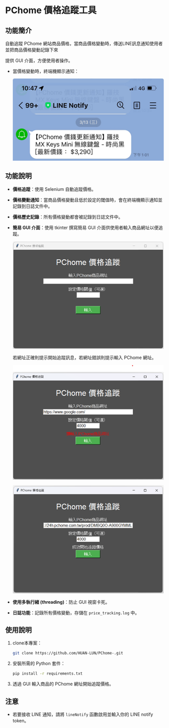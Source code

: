 # PChome 價格追蹤工具

## 功能簡介
自動追蹤 PChome 網站商品價格，當商品價格變動時，傳送LINE訊息通知使用者並把商品價格變動記錄下來

提供 GUI 介面，方便使用者操作。

* 當價格變動時，終端機顯示通知：

  ![method](https://raw.githubusercontent.com/Baconbuilder/PChome-/patson/result/5.png)

## 功能說明
* **價格追蹤**：使用 Selenium 自動追蹤價格。
* **價格變動通知**：當商品價格變動且低於設定的閾值時，會在終端機顯示通知並記錄到日誌文件中。
* **價格歷史記錄**：所有價格變動都會被記錄到日誌文件中。
* **簡易 GUI 介面**：使用 tkinter 撰寫簡易 GUI 介面供使用者輸入商品網址以便追蹤。

  ![method](https://raw.githubusercontent.com/Baconbuilder/PChome-/patson/result/1.png)

  若網址正確則提示開始追蹤訊息，若網址錯誤則提示輸入 PChome 網址。

  ![method](https://raw.githubusercontent.com/Baconbuilder/PChome-/patson/result/2.png)

  ![method](https://raw.githubusercontent.com/Baconbuilder/PChome-/patson/result/4.png)
* **使用多執行緒 (threading)**：防止 GUI 視窗卡死。
* **日誌功能**：記錄所有價格變動，存儲在 `price_tracking.log` 中。

## 使用說明
1. clone本專案：
    ```bash
    git clone https://github.com/HUAN-LUN/PChome-.git
    ```
2. 安裝所需的 Python 套件：
    ```bash
    pip install -r requirements.txt
    ```
3. 透過 GUI 輸入商品的 PChome 網址開始追蹤價格。

## 注意
* 若要接收 LINE 通知，請將 `lineNotify` 函數啟用並輸入你的 LINE notify token。



